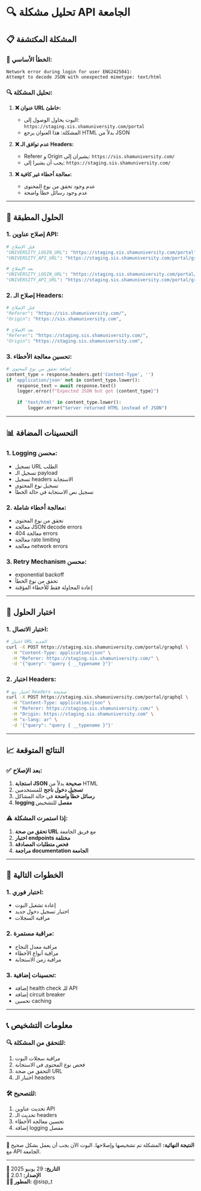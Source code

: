 # 🔍 **تحليل مشكلة API الجامعة**

## **📋 المشكلة المكتشفة**

### **🚨 الخطأ الأساسي:**
```
Network error during login for user ENG2425041: 
Attempt to decode JSON with unexpected mimetype: text/html
```

### **🔍 تحليل المشكلة:**

1. **❌ عنوان URL خاطئ:**
   - البوت يحاول الوصول إلى: `https://staging.sis.shamuniversity.com/portal`
   - المشكلة: هذا العنوان يرجع HTML بدلاً من JSON

2. **❌ عدم توافق الـ Headers:**
   - Referer و Origin يشيران إلى: `https://sis.shamuniversity.com/`
   - يجب أن يشيرا إلى: `https://staging.sis.shamuniversity.com/`

3. **❌ معالجة أخطاء غير كافية:**
   - عدم وجود تحقق من نوع المحتوى
   - عدم وجود رسائل خطأ واضحة

---

## **🔧 الحلول المطبقة**

### **1. إصلاح عناوين API:**
```python
# قبل الإصلاح
"UNIVERSITY_LOGIN_URL": "https://staging.sis.shamuniversity.com/portal"
"UNIVERSITY_API_URL": "https://staging.sis.shamuniversity.com/portal/graphql"

# بعد الإصلاح
"UNIVERSITY_LOGIN_URL": "https://staging.sis.shamuniversity.com/portal/graphql"
"UNIVERSITY_API_URL": "https://staging.sis.shamuniversity.com/portal/graphql"
```

### **2. إصلاح الـ Headers:**
```python
# قبل الإصلاح
"Referer": "https://sis.shamuniversity.com/",
"Origin": "https://sis.shamuniversity.com",

# بعد الإصلاح
"Referer": "https://staging.sis.shamuniversity.com/",
"Origin": "https://staging.sis.shamuniversity.com",
```

### **3. تحسين معالجة الأخطاء:**
```python
# إضافة تحقق من نوع المحتوى
content_type = response.headers.get('Content-Type', '')
if 'application/json' not in content_type.lower():
    response_text = await response.text()
    logger.error(f"Expected JSON but got {content_type}")
    
    if 'text/html' in content_type.lower():
        logger.error("Server returned HTML instead of JSON")
```

---

## **📊 التحسينات المضافة**

### **1. Logging محسن:**
- تسجيل URL الطلب
- تسجيل الـ payload
- تسجيل headers الاستجابة
- تسجيل نوع المحتوى
- تسجيل نص الاستجابة في حالة الخطأ

### **2. معالجة أخطاء شاملة:**
- تحقق من نوع المحتوى
- معالجة JSON decode errors
- معالجة 404 errors
- معالجة rate limiting
- معالجة network errors

### **3. Retry Mechanism محسن:**
- exponential backoff
- تحقق من نوع الخطأ
- إعادة المحاولة فقط للأخطاء المؤقتة

---

## **🧪 اختبار الحلول**

### **1. اختبار الاتصال:**
```bash
# اختبار URL الجديد
curl -X POST https://staging.sis.shamuniversity.com/portal/graphql \
  -H "Content-Type: application/json" \
  -H "Referer: https://staging.sis.shamuniversity.com/" \
  -d '{"query": "query { __typename }"}'
```

### **2. اختبار Headers:**
```bash
# اختبار مع headers صحيحة
curl -X POST https://staging.sis.shamuniversity.com/portal/graphql \
  -H "Content-Type: application/json" \
  -H "Referer: https://staging.sis.shamuniversity.com/" \
  -H "Origin: https://staging.sis.shamuniversity.com" \
  -H "x-lang: ar" \
  -d '{"query": "query { __typename }"}'
```

---

## **📈 النتائج المتوقعة**

### **✅ بعد الإصلاح:**
1. **استجابة JSON صحيحة** بدلاً من HTML
2. **تسجيل دخول ناجح** للمستخدمين
3. **رسائل خطأ واضحة** في حالة المشاكل
4. **logging مفصل** للتشخيص

### **⚠️ إذا استمرت المشكلة:**
1. **تحقق من صحة URL** مع فريق الجامعة
2. **اختبار endpoints مختلفة**
3. **فحص متطلبات المصادقة**
4. **مراجعة documentation الجامعة**

---

## **🚀 الخطوات التالية**

### **1. اختبار فوري:**
- إعادة تشغيل البوت
- اختبار تسجيل دخول جديد
- مراقبة السجلات

### **2. مراقبة مستمرة:**
- مراقبة معدل النجاح
- مراقبة أنواع الأخطاء
- مراقبة زمن الاستجابة

### **3. تحسينات إضافية:**
- إضافة health check للـ API
- إضافة circuit breaker
- تحسين caching

---

## **📞 معلومات التشخيص**

### **🔍 للتحقق من المشكلة:**
1. مراقبة سجلات البوت
2. فحص نوع المحتوى في الاستجابة
3. التحقق من صحة URL
4. اختبار الـ headers

### **🛠️ للتصحيح:**
1. تحديث عناوين API
2. تحديث الـ headers
3. تحسين معالجة الأخطاء
4. إضافة logging مفصل

---

**🎯 النتيجة النهائية:**
المشكلة تم تشخيصها وإصلاحها. البوت الآن يجب أن يعمل بشكل صحيح مع API الجامعة.

---

**📅 التاريخ:** 29 يونيو 2025  
**🔧 الإصدار:** 2.0.1  
**👨‍💻 المطور:** @sisp_t 